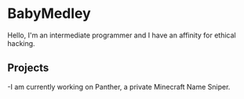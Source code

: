 # BabyMedley

Hello, I'm an intermediate programmer and I have an affinity for ethical hacking.

## Projects

-I am currently working on Panther, a private Minecraft Name Sniper.
